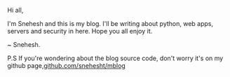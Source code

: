 Hi all, 

I'm Snehesh and this is my blog. I'll be writing about python, web apps, servers and security in here. Hope you all enjoy it. 

~ Snehesh.
<br/>


P.S If you're wondering about the blog source code, don't worry it's on my github page,[github.com/snehesht/mblog](https://github.com/snehesht/mblog)
